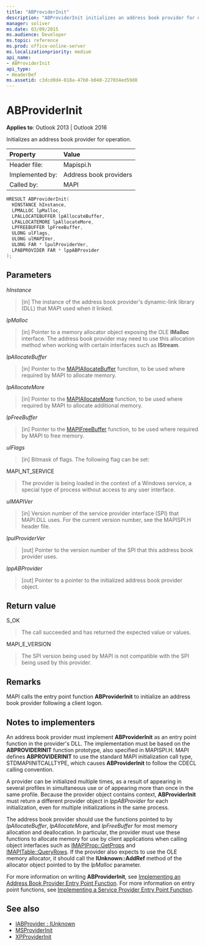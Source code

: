 ```yaml
---
title: "ABProviderInit"
description: "ABProviderInit initializes an address book provider for operation. This article article describes its syntax, parameters, return value, and remarks."
manager: soliver
ms.date: 03/09/2015
ms.audience: Developer
ms.topic: reference
ms.prod: office-online-server
ms.localizationpriority: medium
api_name:
- ABProviderInit
api_type:
- HeaderDef
ms.assetid: c3dcd0d4-018a-47b0-b040-227034ed59d8
---
```


# ABProviderInit

**Applies to**: Outlook 2013 | Outlook 2016
  
Initializes an address book provider for operation.
  
|Property |Value |
|:-----|:-----|
|Header file:  <br/> |Mapispi.h  <br/> |
|Implemented by:  <br/> |Address book providers  <br/> |
|Called by:  <br/> |MAPI  <br/> |

```cpp
HRESULT ABProviderInit(
  HINSTANCE hInstance,
  LPMALLOC lpMalloc,
  LPALLOCATEBUFFER lpAllocateBuffer,
  LPALLOCATEMORE lpAllocateMore,
  LPFREEBUFFER lpFreeBuffer,
  ULONG ulFlags,
  ULONG ulMAPIVer,
  ULONG FAR * lpulProviderVer,
  LPABPROVIDER FAR * lppABProvider
);
```

## Parameters

 _hInstance_
  
> [in] The instance of the address book provider's dynamic-link library (DLL) that MAPI used when it linked.

 _lpMalloc_
  
> [in] Pointer to a memory allocator object exposing the OLE **IMalloc** interface. The address book provider may need to use this allocation method when working with certain interfaces such as **IStream**.

 _lpAllocateBuffer_
  
> [in] Pointer to the [MAPIAllocateBuffer](mapiallocatebuffer.md) function, to be used where required by MAPI to allocate memory.

 _lpAllocateMore_
  
> [in] Pointer to the [MAPIAllocateMore](mapiallocatemore.md) function, to be used where required by MAPI to allocate additional memory.

 _lpFreeBuffer_
  
> [in] Pointer to the [MAPIFreeBuffer](mapifreebuffer.md) function, to be used where required by MAPI to free memory.

 _ulFlags_
  
> [in] Bitmask of flags. The following flag can be set:

MAPI_NT_SERVICE
  
> The provider is being loaded in the context of a Windows service, a special type of process without access to any user interface.

 _ulMAPIVer_
  
> [in] Version number of the service provider interface (SPI) that MAPI.DLL uses. For the current version number, see the MAPISPI.H header file.

 _lpulProviderVer_
  
> [out] Pointer to the version number of the SPI that this address book provider uses.

 _lppABProvider_
  
> [out] Pointer to a pointer to the initialized address book provider object.

## Return value

S_OK
  
> The call succeeded and has returned the expected value or values.

MAPI_E_VERSION
  
> The SPI version being used by MAPI is not compatible with the SPI being used by this provider.

## Remarks

MAPI calls the entry point function **ABProviderInit** to initialize an address book provider following a client logon.
  
## Notes to implementers

An address book provider must implement **ABProviderInit** as an entry point function in the provider's DLL. The implementation must be based on the **ABPROVIDERINIT** function prototype, also specified in MAPISPI.H. MAPI defines **ABPROVIDERINIT** to use the standard MAPI initialization call type, STDMAPIINITCALLTYPE, which causes **ABProviderInit** to follow the CDECL calling convention.
  
A provider can be initialized multiple times, as a result of appearing in several profiles in simultaneous use or of appearing more than once in the same profile. Because the provider object contains context, **ABProviderInit** must return a different provider object in _lppABProvider_ for each initialization, even for multiple initializations in the same process.
  
The address book provider should use the functions pointed to by _lpAllocateBuffer_, _lpAllocateMore_, and _lpFreeBuffer_ for most memory allocation and deallocation. In particular, the provider must use these functions to allocate memory for use by client applications when calling object interfaces such as [IMAPIProp::GetProps](imapiprop-getprops.md) and [IMAPITable::QueryRows](imapitable-queryrows.md). If the provider also expects to use the OLE memory allocator, it should call the **IUnknown::AddRef** method of the allocator object pointed to by the _lpMalloc_ parameter.
  
For more information on writing **ABProviderInit**, see [Implementing an Address Book Provider Entry Point Function](implementing-an-address-book-provider-entry-point-function.md). For more information on entry point functions, see [Implementing a Service Provider Entry Point Function](implementing-a-service-provider-entry-point-function.md).
  
## See also

- [IABProvider : IUnknown](iabprovideriunknown.md)
- [MSProviderInit](msproviderinit.md)
- [XPProviderInit](xpproviderinit.md)
